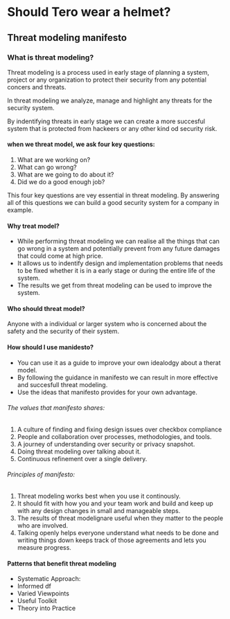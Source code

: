 # Should Tero wear a helmet?
## Threat modeling manifesto
### What is threat modeling? 

Threat modeling is a process used in early stage of planning a system, project or any organization to protect their security from any potential concers and threats.

In threat modeling we analyze, manage and highlight any threats for the security system.

By indentifying threats in early stage we can create a more succesful system that is protected from hackeers or any other kind od security risk.

#### when we threat model, we ask four key questions:

1. What are we working on?
2. What can go wrong?
3. What are we going to do about it?
4. Did we do a good enough job?

This four key questions are vey essential in threat modeling. By answering all of this questions we can build a good security system for a company in example.

#### Why treat model?

- While performing threat modeling we can realise all the things that can go wrong in a system and potentially prevent from any future damages that could come at high price.
- It allows us to indentify design and implementation problems that needs to be fixed whether it is in a early stage or during the entire life of the system.
- The results we get from threat modeling can be used to improve the system.

#### Who should threat model?

Anyone with a individual or larger system who is concerned about the safety and the security of their system.

#### How should I use manidesto?

- You can use it as a guide to improve your own idealodgy about a therat model.
- By following the guidance in manifesto we can result in more effective and succesfull threat modeling.
- Use the ideas that manifesto provides for your own advantage.

###### The values that manifesto shares:
 1. A culture of finding and fixing design issues over checkbox compliance
 2. People and collaboration over processes, methodologies, and tools.
 3. A journey of understanding over security or privacy snapshot.
 4. Doing threat modeling over talking about it.
 5. Continuous refinement over a single delivery.

###### Principles of manifesto:
1. Threat modeling works best when you use it continously.
2. It should fit with how you and your team work and build and keep up with any design changes in small and manageable steps.
3. The results of threat modelignare useful when they matter to the people who are involved.
4. Talking openly helps everyone understand what needs to be done and writing things down keeps track of those agreements and lets you measure progress.

#### Patterns that benefit threat modeling
 - Systematic Approach: 
 - Informed df
 - Varied Viewpoints
 - Useful Toolkit
 - Theory into Practice


   

